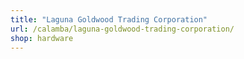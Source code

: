```yaml
---
title: "Laguna Goldwood Trading Corporation"
url: /calamba/laguna-goldwood-trading-corporation/
shop: hardware
---
```

